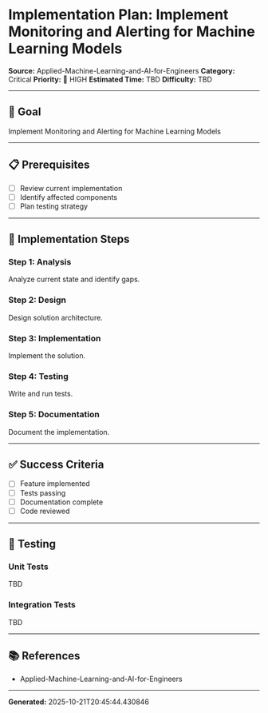 # Implementation Plan: Implement Monitoring and Alerting for Machine Learning Models

**Source:** Applied-Machine-Learning-and-AI-for-Engineers
**Category:** Critical
**Priority:** 🔴 HIGH
**Estimated Time:** TBD
**Difficulty:** TBD

---

## 🎯 Goal

Implement Monitoring and Alerting for Machine Learning Models

---

## 📋 Prerequisites

- [ ] Review current implementation
- [ ] Identify affected components
- [ ] Plan testing strategy

---

## 🔧 Implementation Steps

### Step 1: Analysis

Analyze current state and identify gaps.

### Step 2: Design

Design solution architecture.

### Step 3: Implementation

Implement the solution.

### Step 4: Testing

Write and run tests.

### Step 5: Documentation

Document the implementation.

---

## ✅ Success Criteria

- [ ] Feature implemented
- [ ] Tests passing
- [ ] Documentation complete
- [ ] Code reviewed

---

## 🧪 Testing

### Unit Tests

TBD

### Integration Tests

TBD

---

## 📚 References

- Applied-Machine-Learning-and-AI-for-Engineers

---

**Generated:** 2025-10-21T20:45:44.430846
